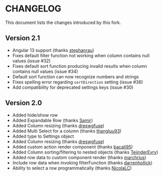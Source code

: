 # CHANGELOG

This document lists the changes introduced by this fork.

## Version 2.1

* Angular 13 support (thanks [stephanrau](https://github.com/stephanrauh))
* Fixes default filter function not working when column contains null values (issue #32)
* Fixes default sort function producing invalid results when column contains null values (issue #34)
* Default sort function can now recognize numbers and strings
* Fixes spelling error regarding `sortDirection` setting (issue #36)
* Add compatibility for deprecated settings keys (issue #30)

## Version 2.0

* Added hide/show row
* Added Expandable Row (thanks [Samir](https://github.com/mominsamir))
* Added Column resizing (thanks [dreswgfuse](https://github.com/dreswgfuse))
* Added Multi Select for a column (thanks [thangluu93](https://github.com/thangluu93))
* Added type to Settings object
* Added Column resizing (thanks [dreswgfuse](https://github.com/dreswgfuse))
* Added custom action render component (thanks [bacali95](https://github.com/bacali95))
* Added Column sorting/filtering to nested objects (thanks [TejinderEvry](https://github.com/TejinderEvry))
* Added row data to custom component render (thanks [marchrius](https://github.com/marchrius))
* Include row data when invoking filterFunction (thanks [darrenhollick](https://github.com/darrenhollick))
* Ability to select a row programmatically (thanks [NicolaLC](https://github.com/NicolaLC))
